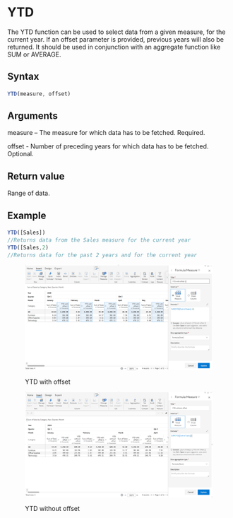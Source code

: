 # YTD

The YTD function can be used to select data from a given measure, for the current year. If an offset parameter is provided, previous years will also be returned. It should be used in conjunction with an aggregate function like SUM or AVERAGE.&#x20;

## Syntax

```javascript
YTD(measure, offset)
```

## Arguments

measure – The measure for which data has to be fetched. Required.

offset -   Number of preceding years for which data has to be fetched. Optional.

## Return value

Range of data.

## Example

```javascript
YTD([Sales])
//Returns data from the Sales measure for the current year
YTD([Sales,2)
//Returns data for the past 2 years and for the current year
```

<figure><img src="../../.gitbook/assets/image (15) (1).png" alt=""><figcaption><p>YTD with offset</p></figcaption></figure>

<figure><img src="../../.gitbook/assets/image (16) (1).png" alt=""><figcaption><p>YTD without offset</p></figcaption></figure>
